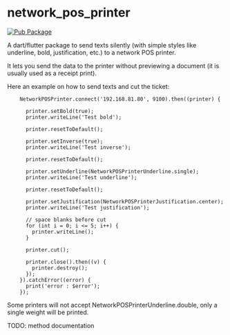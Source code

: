 # network_pos_printer

[![Pub Package](https://img.shields.io/pub/v/network_pos_printer.svg?style=flat-square)](https://pub.dartlang.org/packages/network_pos_printer)

A dart/flutter package to send texts silently (with simple styles like underline, bold, justification, etc.) to a network POS printer.

It lets you send the data to the printer without previewing a document (it is usually used as a receipt print).

Here an example on how to send texts and cut the ticket:
```
    NetworkPOSPrinter.connect('192.168.81.80', 9100).then((printer) {

      printer.setBold(true);
      printer.writeLine('Test bold');

      printer.resetToDefault();

      printer.setInverse(true);
      printer.writeLine('Test inverse');

      printer.resetToDefault();

      printer.setUnderline(NetworkPOSPrinterUnderline.single);
      printer.writeLine('Test underline');

      printer.resetToDefault();

      printer.setJustification(NetworkPOSPrinterJustification.center);
      printer.writeLine('Test justification');

      // space blanks before cut
      for (int i = 0; i <= 5; i++) {
        printer.writeLine();
      }

      printer.cut();

      printer.close().then((v) {
        printer.destroy();
      });
    }).catchError((error) {
      print('error : $error');
    });
```

Some printers will not accept NetworkPOSPrinterUnderline.double, only a single weight will be printed.

TODO: method documentation

